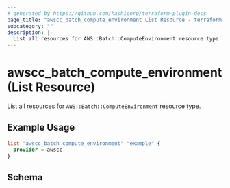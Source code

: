 ```yaml
---
# generated by https://github.com/hashicorp/terraform-plugin-docs
page_title: "awscc_batch_compute_environment List Resource - terraform-provider-awscc"
subcategory: ""
description: |-
  List all resources for AWS::Batch::ComputeEnvironment resource type.
---
```


# awscc_batch_compute_environment (List Resource)

List all resources for `AWS::Batch::ComputeEnvironment` resource type.

## Example Usage

```terraform
list "awscc_batch_compute_environment" "example" {
  provider = awscc
}
```

<!-- schema generated by tfplugindocs -->
## Schema
